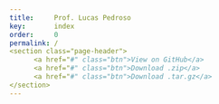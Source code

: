 ```yaml
---
title:     Prof. Lucas Pedroso
key:       index
order:     0
permalink: /
<section class="page-header">
      <a href="#" class="btn">View on GitHub</a>
      <a href="#" class="btn">Download .zip</a>
      <a href="#" class="btn">Download .tar.gz</a>
</section>
---
```


